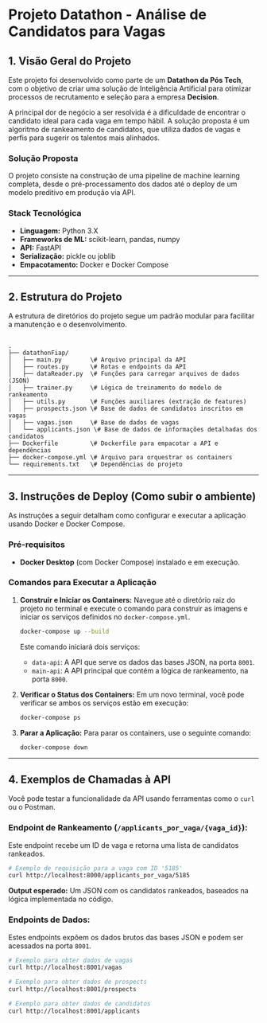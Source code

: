 # Projeto Datathon - Análise de Candidatos para Vagas

## 1. Visão Geral do Projeto

Este projeto foi desenvolvido como parte de um **Datathon da Pós Tech**, com o objetivo de criar uma solução de Inteligência Artificial para otimizar processos de recrutamento e seleção para a empresa **Decision**.

A principal dor de negócio a ser resolvida é a dificuldade de encontrar o candidato ideal para cada vaga em tempo hábil. A solução proposta é um algoritmo de rankeamento de candidatos, que utiliza dados de vagas e perfis para sugerir os talentos mais alinhados.

### **Solução Proposta**

O projeto consiste na construção de uma pipeline de machine learning completa, desde o pré-processamento dos dados até o deploy de um modelo preditivo em produção via API.

### **Stack Tecnológica**

* **Linguagem:** Python 3.X
* **Frameworks de ML:** scikit-learn, pandas, numpy
* **API:** FastAPI
* **Serialização:** pickle ou joblib
* **Empacotamento:** Docker e Docker Compose

---

## 2. Estrutura do Projeto

A estrutura de diretórios do projeto segue um padrão modular para facilitar a manutenção e o desenvolvimento.

```

.
├── datathonFiap/
│   ├── main.py        \# Arquivo principal da API
│   ├── routes.py      \# Rotas e endpoints da API
│   ├── dataReader.py  \# Funções para carregar arquivos de dados (JSON)
│   ├── trainer.py     \# Lógica de treinamento do modelo de rankeamento
│   ├── utils.py       \# Funções auxiliares (extração de features)
│   ├── prospects.json \# Base de dados de candidatos inscritos em vagas
│   ├── vagas.json     \# Base de dados de vagas
│   └── applicants.json \# Base de dados de informações detalhadas dos candidatos
├── Dockerfile         \# Dockerfile para empacotar a API e dependências
├── docker-compose.yml \# Arquivo para orquestrar os containers
└── requirements.txt   \# Dependências do projeto

````

---

## 3. Instruções de Deploy (Como subir o ambiente)

As instruções a seguir detalham como configurar e executar a aplicação usando Docker e Docker Compose.

### **Pré-requisitos**

* **Docker Desktop** (com Docker Compose) instalado e em execução.

### **Comandos para Executar a Aplicação**

1.  **Construir e Iniciar os Containers:**
    Navegue até o diretório raiz do projeto no terminal e execute o comando para construir as imagens e iniciar os serviços definidos no `docker-compose.yml`.
    ```bash
    docker-compose up --build
    ```
    Este comando iniciará dois serviços:
    * `data-api`: A API que serve os dados das bases JSON, na porta `8001`.
    * `main-api`: A API principal que contém a lógica de rankeamento, na porta `8000`.

2.  **Verificar o Status dos Containers:**
    Em um novo terminal, você pode verificar se ambos os serviços estão em execução:
    ```bash
    docker-compose ps
    ```

3.  **Parar a Aplicação:**
    Para parar os containers, use o seguinte comando:
    ```bash
    docker-compose down
    ```

---

## 4. Exemplos de Chamadas à API

Você pode testar a funcionalidade da API usando ferramentas como o `curl` ou o Postman.

### **Endpoint de Rankeamento (`/applicants_por_vaga/{vaga_id}`):**

Este endpoint recebe um ID de vaga e retorna uma lista de candidatos rankeados.

```bash
# Exemplo de requisição para a vaga com ID '5185'
curl http://localhost:8000/applicants_por_vaga/5185
````

**Output esperado:** Um JSON com os candidatos rankeados, baseados na lógica implementada no código.

### **Endpoints de Dados:**

Estes endpoints expõem os dados brutos das bases JSON e podem ser acessados na porta `8001`.

```bash
# Exemplo para obter dados de vagas
curl http://localhost:8001/vagas

# Exemplo para obter dados de prospects
curl http://localhost:8001/prospects

# Exemplo para obter dados de candidatos
curl http://localhost:8001/applicants
```
